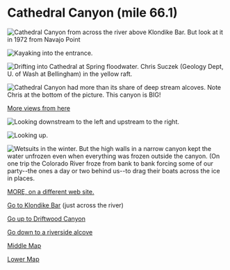 # Cathedral Canyon (mile 66.1)

![Cathedral Canyon from across the river above Klondike Bar.   But look at it in 1972 from [Navajo Point](navajo-pt)](cathedral-cyn/from-across-river.jpg)

![Kayaking into the entrance.](cathedral-cyn/entrance.jpg)

![Drifting into Cathedral at Spring floodwater.  Chris Suczek (Geology Dept,  U. of Wash at Bellingham) in the yellow raft.](cathedral-cyn/drifting-in.jpg)

![Cathedral Canyon had more than its share of deep stream alcoves.  Note Chris at the bottom of the picture.  This canyon is BIG!](cathedral-cyn/alcoves.jpg)

[More views from here](http://home.pacifier.com/~ppenn/driftwood.html)

![Looking downstream to the left and upstream to the right.](cathedral-cyn/in-alcove.jpg)

![Looking up.](cathedral-cyn/looking-up.jpg)

![Wetsuits in the winter.  But the high walls in a narrow canyon kept the water unfrozen even when everything was frozen outside the canyon.  (On one trip the Colorado River froze from bank to bank forcing some of our party--the ones a day or two behind us--to drag their boats across the ice in places.](cathedral-cyn/wetsuits.jpg)

[MORE, on a different web site.](http://home.pacifier.com/~ppenn/cathedral1.html)

[Go to Klondike Bar](klondike) (just across the river)

[Go up to Driftwood Canyon](driftwood)

[Go down to a riverside alcove](alcove)

[Middle Map](map-middle)

[Lower Map](map-lower)
